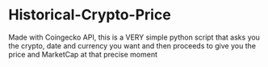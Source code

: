 # Historical-Crypto-Price
Made with Coingecko API, this is a VERY simple python script that asks you the crypto, date and currency you want and then proceeds to give you the price and MarketCap at that precise moment
